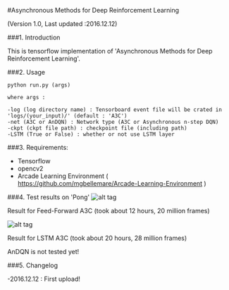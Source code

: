 #Asynchronous Methods for Deep Reinforcement Learning

(Version 1.0, Last updated :2016.12.12)

###1. Introduction

This is tensorflow implementation of 'Asynchronous Methods for Deep Reinforcement Learning'.


###2. Usage

    python run.py (args)

    where args :

    -log (log directory name) : Tensorboard event file will be crated in 'logs/(your_input)/' (default : 'A3C')
    -net (A3C or AnDQN) : Network type (A3C or Asynchronous n-step DQN)
    -ckpt (ckpt file path) : checkpoint file (including path)
    -LSTM (True or False) : whether or not use LSTM layer


###3. Requirements:

- Tensorflow
- opencv2
- Arcade Learning Environment ( https://github.com/mgbellemare/Arcade-Learning-Environment )

###4. Test results on 'Pong'
![alt tag](https://github.com/gliese581gg/A3C_tensorflow/blob/master/screenshots/A3CFF.PNG)

Result for Feed-Forward A3C (took about 12 hours, 20 million frames)


![alt tag](https://github.com/gliese581gg/A3C_tensorflow/blob/master/screenshots/A3CLSTM.PNG)

Result for LSTM A3C (took about 20 hours, 28 million frames)

AnDQN is not tested yet!

###5. Changelog

-2016.12.12 : First upload!

